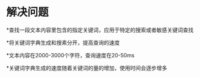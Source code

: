 # 解决问题
*查找一段文本内容里包含的指定关键词，应用于特定的搜索或者敏感关键词查找

*将关键词字典生成和搜素分开，提高查询的速度

*文本内容在2000-3000个字符，查询速度在20-50ms

*关键词字典生成的速度随着关键词的量的增加，使用时间会逐步增多

